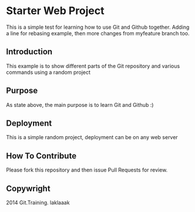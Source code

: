 # Starter Web Project

This is a simple test for learning
how to use Git and Github together.
Adding a line for rebasing example, then
more changes from myfeature branch too.

## Introduction

This example is to show different parts of 
the Git repository and various commands
using a random project

## Purpose

As state above, the main purpose is to 
learn Git and Github :) 

## Deployment

This is a simple random project, deployment
can be on any web server

## How To Contribute

Please fork this repository and then issue Pull Requests for review.

## Copywright

2014 Git.Training. laklaaak